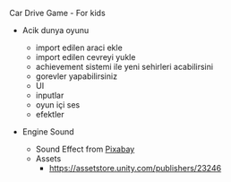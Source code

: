 ﻿Car Drive Game - For kids


* Acik dunya oyunu
  * import edilen araci ekle
  * import edilen cevreyi yukle
  * achievement sistemi ile yeni sehirleri acabilirsini
  * gorevler yapabilirsiniz
  * UI
  * inputlar
  * oyun içi ses
  * efektler



* Engine Sound  
  * Sound Effect from <a href="https://pixabay.com/?utm_source=link-attribution&utm_medium=referral&utm_campaign=music&utm_content=6000">Pixabay</a>
  * Assets
    * https://assetstore.unity.com/publishers/23246